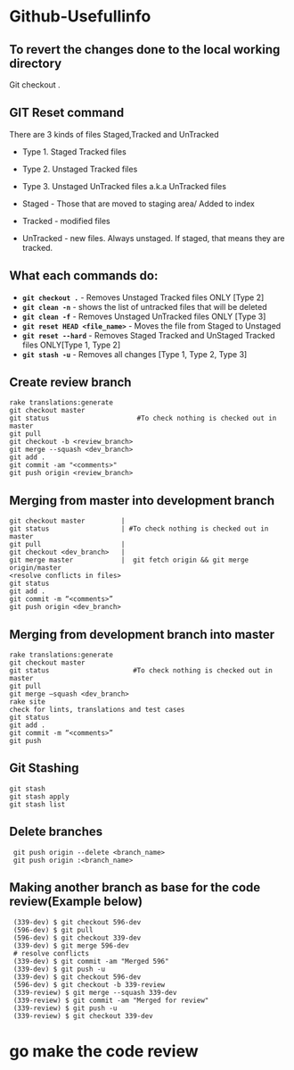 # Github-Usefullinfo

## To revert the changes done to the local working directory
Git checkout .


## GIT Reset command
There are 3 kinds of files Staged,Tracked and UnTracked
* Type 1. Staged Tracked files
* Type 2. Unstaged Tracked files
* Type 3. Unstaged UnTracked files a.k.a UnTracked files

* Staged - Those that are moved to staging area/ Added to index
* Tracked - modified files
* UnTracked - new files. Always unstaged. If staged, that means they are tracked.

## What each commands do:
* **```git checkout .```** - Removes Unstaged Tracked files ONLY [Type 2]
* **```git clean -n```** - shows the list of untracked files that will be deleted
* **```git clean -f```** - Removes Unstaged UnTracked files ONLY [Type 3]
* **```git reset HEAD <file_name>```** - Moves the file from Staged to Unstaged
* **```git reset --hard```** - Removes Staged Tracked and UnStaged Tracked files ONLY[Type 1, Type 2]
* **```git stash -u```** - Removes all changes [Type 1, Type 2, Type 3]



## Create review branch
    rake translations:generate  
    git checkout master  
    git status                      #To check nothing is checked out in master
    git pull  
    git checkout -b <review_branch>  
    git merge --squash <dev_branch>  
    git add .  
    git commit -am "<comments>"  
    git push origin <review_branch>  

## Merging from master into development branch
    git checkout master         |
    git status                  | #To check nothing is checked out in master
    git pull                    |
    git checkout <dev_branch>   |
    git merge master            |  git fetch origin && git merge origin/master 
    <resolve conflicts in files>  
    git status
    git add .  
    git commit -m “<comments>”  
    git push origin <dev_branch>  
## Merging from development branch into master
    rake translations:generate  
    git checkout master 
    git status                     #To check nothing is checked out in master
    git pull  
    git merge —squash <dev_branch>   
    rake site 
    check for lints, translations and test cases  
    git status  
    git add .  
    git commit -m “<comments>”  
    git push  
 ## Git Stashing
    git stash  
    git stash apply  
    git stash list  
    
 ## Delete branches
     git push origin --delete <branch_name>  
     git push origin :<branch_name>  
  
 ## Making another branch as base for the code review(Example below)
     (339-dev) $ git checkout 596-dev
     (596-dev) $ git pull
     (596-dev) $ git checkout 339-dev
     (339-dev) $ git merge 596-dev
     # resolve conflicts
     (339-dev) $ git commit -am "Merged 596"
     (339-dev) $ git push -u
     (339-dev) $ git checkout 596-dev
     (596-dev) $ git checkout -b 339-review
     (339-review) $ git merge --squash 339-dev
     (339-review) $ git commit -am "Merged for review"
     (339-review) $ git push -u
     (339-review) $ git checkout 339-dev
# go make the code review
